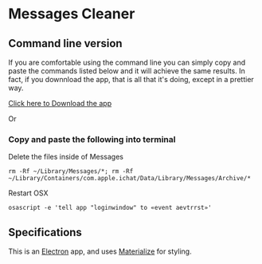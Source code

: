 # Messages Cleaner

## Command line version

If you are comfortable using the command line you can simply copy and paste the commands listed below and it will achieve the same results. In fact, if you downnload the app, that is all that it's doing, except in a prettier way.

[Click here to Download the app][1]

Or

### Copy and paste the following into terminal

Delete the files inside of Messages

`rm -Rf ~/Library/Messages/*; rm -Rf ~/Library/Containers/com.apple.ichat/Data/Library/Messages/Archive/*`

Restart OSX

`osascript -e 'tell app "loginwindow" to «event aevtrrst»'`

## Specifications

This is an [Electron][2] app, and uses [Materialize][3] for styling.

[1]: https://github.com/jeanpierreb/clean-my-messages/raw/master/clear-my-messages.dmg
[2]: https://electron.atom.io/
[3]: http://materializecss.com/
